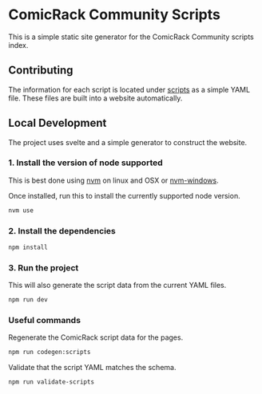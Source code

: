 # ComicRack Community Scripts

This is a simple static site generator for the ComicRack Community scripts index.

## Contributing

The information for each script is located under [scripts](scripts) as a simple YAML file. These files
are built into a website automatically.

## Local Development

The project uses svelte and a simple generator to construct the website.

### 1. Install the version of node supported

This is best done using [nvm](https://github.com/nvm-sh/nvm) on linux and OSX
or [nvm-windows](https://github.com/coreybutler/nvm-windows).

Once installed, run this to install the currently supported node version.

```bash
nvm use
```

### 2. Install the dependencies

```bash
npm install
```

### 3. Run the project

This will also generate the script data from the current YAML files.

```bash
npm run dev
```

### Useful commands

Regenerate the ComicRack script data for the pages.

```bash
npm run codegen:scripts
```

Validate that the script YAML matches the schema.

```bash
npm run validate-scripts
```
